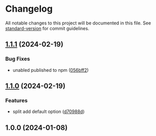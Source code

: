 # Changelog

All notable changes to this project will be documented in this file. See [standard-version](https://github.com/conventional-changelog/standard-version) for commit guidelines.

## [1.1.1](https://github.com/buka-lnc/npm.class-transformer-extra/compare/v1.1.0...v1.1.1) (2024-02-19)


### Bug Fixes

* unabled published to npm ([056bff2](https://github.com/buka-lnc/npm.class-transformer-extra/commit/056bff228fca2bde5f2425fa9daf37ad3dcdccfe))

## [1.1.0](https://github.com/buka-lnc/npm.class-transformer-extra/compare/v1.0.0...v1.1.0) (2024-02-19)


### Features

* split add default option ([d70988d](https://github.com/buka-lnc/npm.class-transformer-extra/commit/d70988d837e0deb7c7baab3086a943eed69f17d8))

## 1.0.0 (2024-01-08)
